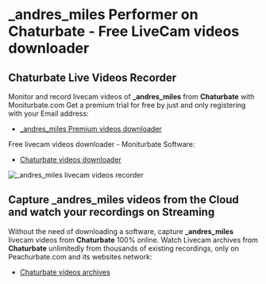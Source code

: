 # _andres_miles Performer on Chaturbate - Free LiveCam videos downloader

## Chaturbate Live Videos Recorder

Monitor and record livecam videos of **_andres_miles** from **Chaturbate** with Moniturbate.com
Get a premium trial for free by just and only registering with your Email address:
* [_andres_miles Premium videos downloader](https://moniturbate.com/request-demo-licence-key.html)

Free livecam videos downloader - Moniturbate Software:
* [Chaturbate videos downloader](https://moniturbate.com/moniturbate-download-software.html)

![_andres_miles livecam videos recorder](https://peachurnet.com/templates/moniturbate-software.png)


## Capture _andres_miles videos from the Cloud and watch your recordings on Streaming

Without the need of downloading a software, capture **_andres_miles** livecam videos from **Chaturbate** 100% online.
Watch Livecam archives from **Chaturbate** unlimitedly from thousands of existing recordings, only on Peachurbate.com and its websites network:
* [Chaturbate videos archives](https://peachurnet.com/)